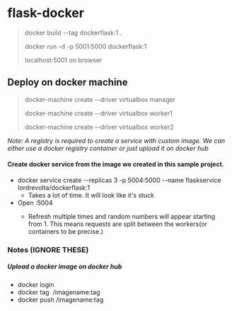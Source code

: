# flask-docker

> docker build --tag dockerflask:1 . 
>
> docker run -d -p 5001:5000 dockerflask:1
>
> localhost:5001 on browser


## Deploy on docker machine
> docker-machine create --driver virtualbox manager
>
> docker-machine create --driver virtualbox worker1
>
> docker-machine create --driver virtualbox worker2

*Note: A registry is required to create a service with custom image. We can either use a docker registry container or just upload it on docker hub*

#### Create docker service from the image we created in this sample project.
- docker service create --replicas 3 -p 5004:5000 --name flaskservice lordrevolta/dockerflask:1
    - Takes a lot of time. It will look like it's stuck
- Open <manager ip>:5004
    - Refresh multiple times and random numbers will appear starting from 1. This means requests are split between the workers(or containers to be precise.)
    
    
### Notes (IGNORE THESE)
##### Upload a docker image on docker hub
- docker login
- docker tag <image id> <dockerhub username>/imagename:tag
- docker push <dockerhub username>/imagename:tag
